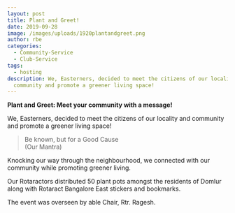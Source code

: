 ```yaml
---
layout: post
title: Plant and Greet!
date: 2019-09-28
image: /images/uploads/1920plantandgreet.png
author: rbe
categories:
  - Community-Service
  - Club-Service
tags:
  - hosting
description: We, Easterners, decided to meet the citizens of our locality and
  community and promote a greener living space!
---
```

**Plant and Greet: Meet your community with a message!**

We, Easterners, decided to meet the citizens of our locality and community and promote a greener living space! 

> Be known, but for a Good Cause <br>(Our Mantra)

Knocking our way through the neighbourhood, we connected with our community while promoting greener living. 

Our Rotaractors distributed 50 plant pots amongst the residents of Domlur along with Rotaract Bangalore East stickers and bookmarks.


The event was overseen by able Chair, Rtr. Ragesh.